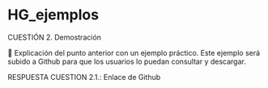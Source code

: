 # HG_ejemplos

CUESTIÓN 2. Demostración

 Explicación del punto anterior con un ejemplo práctico. Este ejemplo será subido a
Github para que los usuarios lo puedan consultar y descargar.

RESPUESTA CUESTION 2.1.: Enlace de Github
